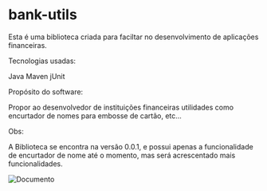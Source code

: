 # bank-utils 

Esta é uma biblioteca criada para faciltar no desenvolvimento de aplicações financeiras.

Tecnologias usadas:

Java
Maven
jUnit

Propósito do software:

Propor ao desenvolvedor de instituições financeiras utilidades como encurtador de nomes para embosse de cartão, etc...

Obs: 

A Biblioteca se encontra na versão 0.0.1, e possui apenas a funcionalidade de encurtador de nome até o momento, mas será acrescentado
mais funcionalidades.

![Documento](https://i.postimg.cc/6QTMD0Qj/Screenshot-from-2023-02-04-11-50-44.png)
